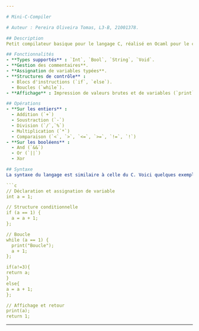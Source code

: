 ```yaml
---

# Mini-C-Compiler

# Auteur : Pereira Oliveira Tomas, L3-B, 21001378.

## Description
Petit compilateur basique pour le langage C, réalisé en Ocaml pour le cours d'interprétation et de compilation de la licence informatique de l'Université Paris 8.

## Fonctionnalités
- **Types supportés** : `Int`, `Bool`, `String`, `Void`.
- **Gestion des commentaires**.
- **Assignation de variables typées**.
- **Structures de contrôle** : 
  - Blocs d'instructions (`if`, `else`).
  - Boucles (`while`).
- **Affichage** : Impression de valeurs brutes et de variables (`print`) fonctionnant pour tout les type et avec un nombre dynamique d'argument.

## Opérations
- **Sur les entiers** :
  - Addition (`+`)
  - Soustraction (`-`)
  - Division (`/`,`%`)
  - Multiplication (`*`)
  - Comparaison (`<`, `>`, `<=`, `>=`, `!=`, `!`)
- **Sur les booléens** :
  - And (`&&`)
  - Or (`||`)
  - Xor

## Syntaxe
La syntaxe du langage est similaire à celle du C. Voici quelques exemples typiques de cette syntaxe :

```c
// Déclaration et assignation de variable
int a = 1;

// Structure conditionnelle
if (a == 1) {
  a = a + 1;
};

// Boucle
while (a == 1) {
  print("Boucle");
  a + 1;
};

if(a!=3){
return a;
}
else{
a = a + 1;
};

// Affichage et retour
print(a);
return 1;
```

---
```

